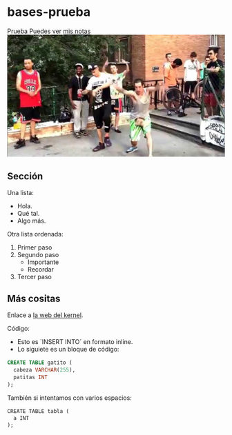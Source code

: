 # bases-prueba
Prueba
Puedes ver [mis notas](directorio/mis-notas.md)
![La época dorada de youtube](foto1.jpg)

## Sección
Una lista:
- Hola.
- Qué tal.
- Algo más.

Otra lista ordenada:
1. Primer paso
2. Segundo paso
   - Importante
   - Recordar
3. Tercer paso

## Más cositas
Enlace a [la web del kernel](https://kernel.org).

Código:

- Esto es `INSERT INTO´ en formato inline.
- Lo siguiete es un bloque de código:

```sql
CREATE TABLE gatito (
  cabeza VARCHAR(255),
  patitas INT
);
```

También si intentamos con varios espacios:

    CREATE TABLE tabla (
      a INT
    );
    
